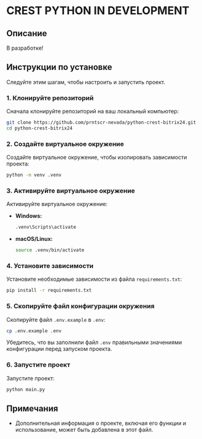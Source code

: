 # CREST PYTHON IN DEVELOPMENT

## Описание

В разработке!


## Инструкции по установке

Следуйте этим шагам, чтобы настроить и запустить проект.

### 1. Клонируйте репозиторий

Сначала клонируйте репозиторий на ваш локальный компьютер:

```sh
git clone https://github.com/prntscr-nevada/python-crest-bitrix24.git
cd python-crest-bitrix24
```

### 2. Создайте виртуальное окружение

Создайте виртуальное окружение, чтобы изолировать зависимости проекта:

```sh
python -m venv .venv
```

### 3. Активируйте виртуальное окружение

Активируйте виртуальное окружение:

- **Windows:**

  ```sh
  .venv\Scripts\activate
  ```

- **macOS/Linux:**

  ```sh
  source .venv/bin/activate
  ```

### 4. Установите зависимости

Установите необходимые зависимости из файла `requirements.txt`:

```sh
pip install -r requirements.txt
```

### 5. Скопируйте файл конфигурации окружения

Скопируйте файл `.env.example` в `.env`:

```sh
cp .env.example .env
```
Убедитесь, что вы заполнили файл `.env` правильными значениями конфигурации перед запуском проекта.

### 6. Запустите проект

Запустите проект:

```sh
python main.py
```

## Примечания

- Дополнительная информация о проекте, включая его функции и использование, может быть добавлена в этот файл.